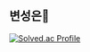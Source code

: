 ## 변성은🍟

[![Solved.ac Profile](http://mazassumnida.wtf/api/v2/generate_badge?boj=bsu0404)](https://solved.ac/bsu0404/)


